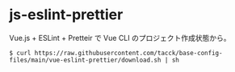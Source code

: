 # js-eslint-prettier

Vue.js + ESLint + Pretteir で Vue CLI のプロジェクト作成状態から。

```
$ curl https://raw.githubusercontent.com/tacck/base-config-files/main/vue-eslint-prettier/download.sh | sh
```
